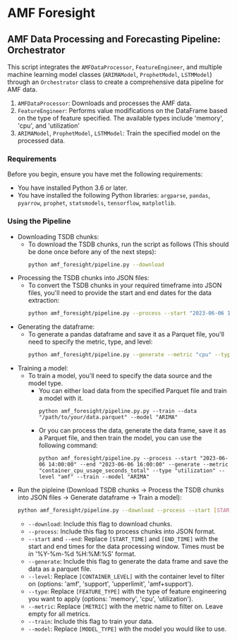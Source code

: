 # AMF Foresight

## AMF Data Processing and Forecasting Pipeline: Orchestrator
This script integrates the `AMFDataProcessor`, `FeatureEngineer`, and multiple machine learning model classes (`ARIMAModel`, `ProphetModel`, `LSTMModel`) through an `Orchestrator` class to create a comprehensive data pipeline for AMF data.

1. `AMFDataProcessor`: Downloads and processes the AMF data.
2. `FeatureEngineer`: Performs value modifications on the DataFrame based on the type of feature specified. The available types include 'memory', 'cpu', and 'utilization'
3. `ARIMAModel`, `ProphetModel`, `LSTMModel`: Train the specified model on the processed data.

### Requirements
Before you begin, ensure you have met the following requirements:
* You have installed Python 3.6 or later.
* You have installed the following Python libraries: `argparse`, `pandas`, `pyarrow`, `prophet`, `statsmodels`, `tensorflow`, `matplotlib`.

### Using the Pipeline
* Downloading TSDB chunks:
    - To download the TSDB chunks, run the script as follows (This should be done once before any of the next steps):
        ```bash
        python amf_foresight/pipeline.py --download
        ```
* Processing the TSDB chunks into JSON files:
    - To convert the TSDB chunks in your required timeframe into JSON files, you'll need to provide the start and end dates for the data extraction:
        ```bash
        python amf_foresight/pipeline.py --process --start "2023-06-06 14:00:00" --end "2023-06-06 16:00:00"
        ```
* Generating the dataframe:
    - To generate a pandas dataframe and save it as a Parquet file, you'll need to specify the metric, type, and level:
        ```bash
        python amf_foresight/pipeline.py --generate --metric "cpu" --type "utilization" --level "amf"
        ```    
* Training a model:
    - To train a model, you'll need to specify the data source and the model type. 
        - You can either load data from the specified Parquet file and train a model with it.
            ```
            python amf_foresight/pipeline.py.py --train --data "/path/to/your/data.parquet" --model "ARIMA"
            ```
        - Or you can process the data, generate the data frame, save it as a Parquet file, and then train the model, you can use the following command:
            ```
            python amf_foresight/pipeline.py --process --start "2023-06-06 14:00:00" --end "2023-06-06 16:00:00" --generate --metric "container_cpu_usage_seconds_total" --type "utilization" --level "amf" --train --model "ARIMA"
            ```
* Run the pipleine (Download TSDB chunks -> Process the TSDB chunks into JSON files -> Generate dataframe -> Train a model):
    ```bash
    python amf_foresight/pipeline.py --download --process --start [START_TIME] --end [END_TIME] --generate --level [CONTAINER_LEVEL] --type [FEATURE_TYPE] --metric [METRIC] --train --model [MODEL_TYPE]
    ```
    * `--download`: Include this flag to download chunks.
    * `--process`: Include this flag to process chunks into JSON format.
    * `--start` and `--end`: Replace `[START_TIME]` and `[END_TIME]` with the start and end times for the data processing window. Times must be in '%Y-%m-%d %H:%M:%S' format.
    * `--generate`: Include this flag to generate the data frame and save the data as a parquet file.
    * `--level`: Replace `[CONTAINER_LEVEL]` with the container level to filter on (options: 'amf', 'support', 'upperlimit', 'amf+support'). 
    * `--type`: Replace `[FEATURE_TYPE]` with the type of feature engineering you want to apply (options: 'memory', 'cpu', 'utilization').    
    * `--metric`: Replace `[METRIC]` with the metric name to filter on. Leave empty for all metrics.
    * `--train`: Include this flag to train your data.
    * `--model`: Replace `[MODEL_TYPE]` with the model you would like to use.
    
